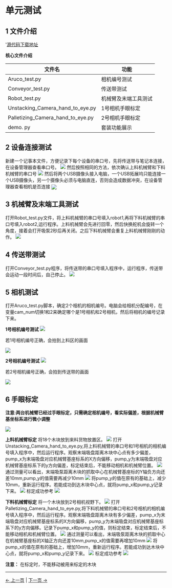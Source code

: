 # 单元测试
## 1 文件介绍
'[源代码下载地址](https://github.com/elephantrobotics/UltraArm_P340_Sorting_Kit_docs/tree/ultraarm_sorting_kit_gitbook-cn)

**核心文件介绍**

|文件名|功能|
|---|---|
|Aruco_test.py|相机编号测试|
|Conveyor_test.py|传送带测试|
|Robot_test.py|机械臂及末端工具测试|
|Unstacking_Camera_hand_to_eye.py|1号相机手眼标定|
|Palletizing_Camera_hand_to_eye.py|2号相机手眼标定|
|demo. py|套装功能展示|

## 2 设备连接测试
新建一个记事本文件，方便记录下每个设备的串口号，先将传送带与笔记本连接，在设备管理器查看串口号。
![](../resourse/update/txt.png)
然后按照相同的方法，依次确认上料机械臂和下料机械臂的串口号
![](../resourse/update/txt2.png)
然后将两个USB摄像头接入电脑，一个USB拓展坞只能连接一个USB摄像头，另一个摄像头必须与电脑直连，否则会造成数据冲突，在设备管理器查看相机是否连接
<img src =../resourse/10.png align = "center">

## 3 机械臂及末端工具测试
打开Robot_test.py文件，将上料机械臂的串口号填入robot1,再将下料机械臂的串口号填入robot2,运行程序。上料机械臂会先进行回零，然后快换舵机会旋转一个角度，接着会打开吸泵2秒后再关闭。之后下料机械臂会重复上料机械臂刚刚的动作。
![](../resourse/update/check_robot.png)


## 4 传送带测试
打开Conveyor_test.py程序，将传送带的串口号填入程序中，运行程序，传送带会运动一段时间后，自己停止。
![](../resourse/update/chuansongdai.png)

## 5 相机测试
打开Aruco_test.py脚本，确定2个相机的相机编号。电脑会给相机分配编号，在变量cam_num切换1和2来确定哪个是1号相机和2号相机，然后将相机的编号记录下来。

**1号相机编号测试**
![](../resourse/update/bianhao1.png)

若1号相机编号正确，会拍到上料区的画面

<img src =../resourse/15.png align = "center">

**2号相机编号测试**
![](../resourse/update/bianhao2.png)

若2号相机编号正确，会拍到传送带的画面
<!-- <img src =../resourse/16.png align = "center"> -->
![](../resourse/update/maduoxinagj.png)

## 6 手眼标定
**注意:两台机械臂已经过手眼标定，只需确定相机编号，看实际偏差，根据机械臂基坐标系进行微小调整**

<img src =../resourse/sorting_kit/zb.png align = "center">

**上料机械臂标定**
将18个木块放到来料货物放置区。
![](../resourse/update/3.png)
打开Unstacking_Camera_hand_to_eye.py,将上料机械臂的串口号和1号相机的相机编号填入程序中，然后运行程序。观察末端吸盘距离木块中心点有多少偏差，pump_x为末端吸盘对应机械臂基座标系的X方向偏移，pump_y为末端吸盘对应机械臂基座标系下的y方向偏差，标定结束后，不能移动相机和机械臂位置。
![](../resourse/update/cal1.png)
通过测量可以看出，末端吸泵距离木块的抓取中心在机械臂基座标的Y轴负方向还差10mm,pump_y的值需要再减少10mm
![](../resourse/update/biaoding1.png)
将pump_y的值在原有的基础上，减少10mm，重新运行程序。若能成功到达木块中心点，就将pump_x和pump_y记录下来。
![](../resourse/update/jilu1.png)
标定成功参考
![](../resourse/update/biaoding2.jpg)


**下料机械臂标定**
将一个木块放到2号相机视野下。
![](../resourse/update/2.jpg)
打开Palletizing_Camera_hand_to_eye.py,将下料机械臂的串口号和2号相机的相机编号填入程序中，然后运行程序。观察末端吸盘距离木块有多少偏差，pump_x为末端吸盘对应机械臂基座标系的X方向偏移，pump_y为末端吸盘对应机械臂基座标系下的y方向偏移。记录下pump_x和pump_y的值，则标定结束，标定结束后，不能移动相机和机械臂位置。
![](../resourse/update/cal2.png)
通过测量可以看出，末端吸泵距离木块的抓取中心在机械臂基座标的X轴正方向还差10mm,pump_x的值需要再增加10mm
![](../resourse/update/biaoding3.png)
将pump_x的值在原有的基础上，增加10mm，重新运行程序。若能成功到达木块中心点，就将pump_x和pump_y记录下来。
![](../resourse/update/jilu2.png)
标定成功参考
![](../resourse/update/biaoding4.jpg)

**注意：** 在标定时，不能移动被用来标定的木块

---
[← 上一页](./2.3-Softwareinstallation.MD) | [下一页 → ](./2.5-CompleteRun.md)